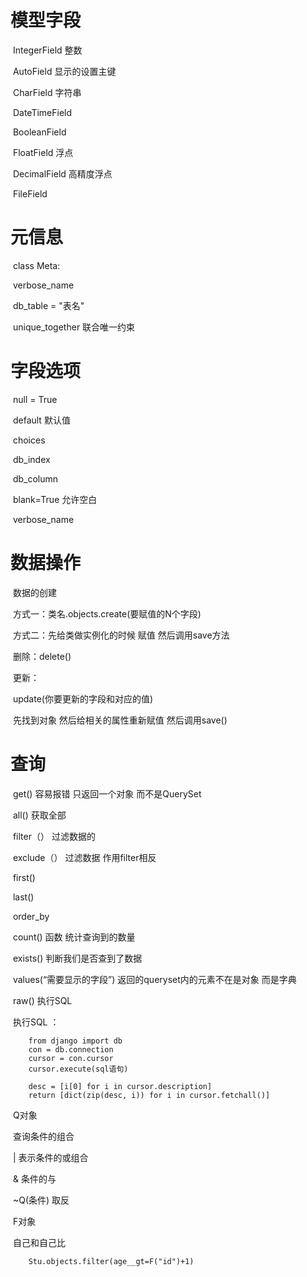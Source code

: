 # 模型字段

​	IntegerField 整数

​	AutoField 显示的设置主键

​	CharField 字符串

​	DateTimeField

​	BooleanField	

​	FloatField 浮点

​	DecimalField 高精度浮点

​	FileField 

# 元信息

​	class Meta:

​		verbose_name

​		db_table = "表名"

​		unique_together 联合唯一约束

# 字段选项

​	null = True

​	default 默认值

​	choices

​	db_index

​	db_column

​	blank=True 允许空白

​	verbose_name

#  数据操作

​	数据的创建

​		方式一：类名.objects.create(要赋值的N个字段)

​		方式二：先给类做实例化的时候 赋值 然后调用save方法

​	删除：delete()

​	更新：

​		update(你要更新的字段和对应的值)

​		先找到对象 然后给相关的属性重新赋值 然后调用save()

# 查询

​	get() 容易报错 只返回一个对象 而不是QuerySet

​	all() 获取全部

​	filter（） 过滤数据的

​	exclude（） 过滤数据 作用filter相反

​	first()

​	last()

​	order_by

​	count() 函数 统计查询到的数量

​	exists() 判断我们是否查到了数据

​	values(“需要显示的字段”) 返回的queryset内的元素不在是对象 而是字典

​	raw() 执行SQL

​	执行SQL ：

~~~
	from django import db
	con = db.connection
	cursor = con.cursor
	cursor.execute(sql语句)
	
	desc = [i[0] for i in cursor.description]
	return [dict(zip(desc, i)) for i in cursor.fetchall()]
~~~

​	Q对象

​		查询条件的组合

​		| 表示条件的或组合

​		& 条件的与

​		~Q(条件) 取反		

​	F对象

​		自己和自己比

~~~
	Stu.objects.filter(age__gt=F("id")+1)
~~~

